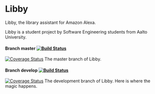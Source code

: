 # Libby
Libby, the library assistant for Amazon Alexa.

Libby is a student project by Software Engineering students from Aalto University.

#### Branch master [![Build Status](https://travis-ci.org/NickKuts/Libby.png?branch=master)](https://travis-ci.org/NickKuts/Libby)
[![Coverage Status](https://coveralls.io/repos/github/NickKuts/Libby/badge.svg?branch=master)](https://coveralls.io/github/NickKuts/Libby?branch=master)
The master branch of Libby. 

#### Branch develop [![Build Status](https://travis-ci.org/NickKuts/Libby.png?branch=develop)](https://travis-ci.org/NickKuts/Libby)
[![Coverage Status](https://coveralls.io/repos/github/NickKuts/Libby/badge.svg?branch=develop)](https://coveralls.io/github/NickKuts/Libby?branch=develop)
The development branch of Libby. Here is where the magic happens.
